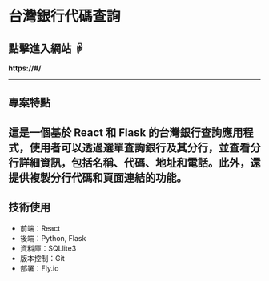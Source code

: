 # 台灣銀行代碼查詢

## 點擊進入網站 ☟

**https://#/**

---
## 專案特點
這是一個基於 React 和 Flask 的台灣銀行查詢應用程式，使用者可以透過選單查詢銀行及其分行，並查看分行詳細資訊，包括名稱、代碼、地址和電話。此外，還提供複製分行代碼和頁面連結的功能。
---
## 技術使用
* 前端：React
* 後端：Python, Flask
* 資料庫：SQLlite3
* 版本控制：Git
* 部署：Fly.io